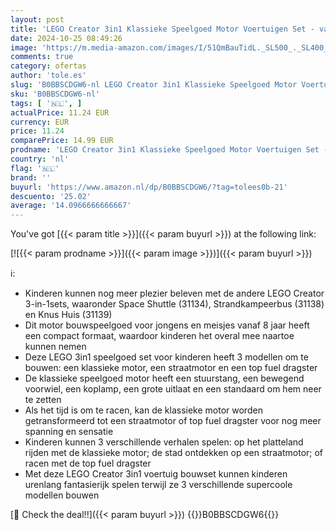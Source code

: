 ```yaml
---
layout: post
title: 'LEGO Creator 3in1 Klassieke Speelgoed Motor Voertuigen Set - van Klassieke Motor tot Straatmotor tot Top Fuel Dragster  Constructie Speelgoed voor Jongens en Meisjes vanaf 8 Jaar 31135'
date: 2024-10-25 08:49:26
image: 'https://m.media-amazon.com/images/I/51QmBauTidL._SL500_._SL400_.jpg'
comments: true
category: ofertas
author: 'tole.es'
slug: 'B0BBSCDGW6-nl LEGO Creator 3in1 Klassieke Speelgoed Motor Voertuigen Set...'
sku: 'B0BBSCDGW6-nl'
tags: [ '🇳🇱', ]
actualPrice: 11.24 EUR
currency: EUR
price: 11.24
comparePrice: 14.99 EUR
prodname: 'LEGO Creator 3in1 Klassieke Speelgoed Motor Voertuigen Set - van Klassieke Motor tot Straatmotor tot Top Fuel Dragster  Constructie Speelgoed voor Jongens en Meisjes vanaf 8 Jaar 31135'
country: 'nl'
flag: '🇳🇱'
brand: ''
buyurl: 'https://www.amazon.nl/dp/B0BBSCDGW6/?tag=tolees0b-21'
descuento: '25.02'
average: '14.0966666666667'
---
```


You've got [{{< param title >}}]({{< param buyurl >}}) at the following link:

[![{{< param prodname >}}]({{< param image >}})]({{< param buyurl >}})

ℹ️:

- Kinderen kunnen nog meer plezier beleven met de andere LEGO Creator 3-in-1sets, waaronder Space Shuttle (31134), Strandkampeerbus (31138) en Knus Huis (31139)
- Dit motor bouwspeelgoed voor jongens en meisjes vanaf 8 jaar heeft een compact formaat, waardoor kinderen het overal mee naartoe kunnen nemen
- Deze LEGO 3in1 speelgoed set voor kinderen heeft 3 modellen om te bouwen: een klassieke motor, een straatmotor en een top fuel dragster
- De klassieke speelgoed motor heeft een stuurstang, een bewegend voorwiel, een koplamp, een grote uitlaat en een standaard om hem neer te zetten
- Als het tijd is om te racen, kan de klassieke motor worden getransformeerd tot een straatmotor of top fuel dragster voor nog meer spanning en sensatie
- Kinderen kunnen 3 verschillende verhalen spelen: op het platteland rijden met de klassieke motor; de stad ontdekken op een straatmotor; of racen met de top fuel dragster
- Met deze LEGO Creator 3in1 voertuig bouwset kunnen kinderen urenlang fantasierijk spelen terwijl ze 3 verschillende supercoole modellen bouwen

[🛒 Check the deal!!]({{< param buyurl >}})
{{<world>}}B0BBSCDGW6{{</world>}}
